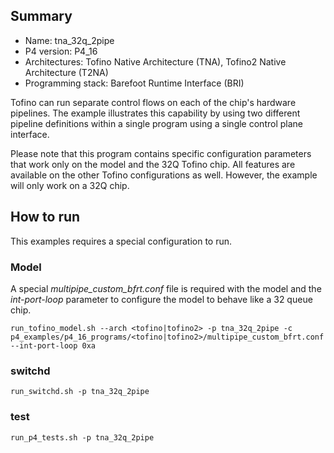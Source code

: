 ## Summary

* Name: tna_32q_2pipe
* P4 version: P4_16
* Architectures: Tofino Native Architecture (TNA), Tofino2 Native Architecture (T2NA)
* Programming stack: Barefoot Runtime Interface (BRI)

Tofino can run separate control flows on each of the chip's hardware pipelines. The 
example illustrates this capability by using two different pipeline definitions within 
a single program using a single control plane interface.

Please note that this program contains specific configuration parameters that
work only on the model and the 32Q Tofino chip. All features are available on 
the other Tofino configurations as well. However, the example will only work on a
32Q chip.

## How to run
This examples requires a special configuration to run.

### Model
A special *multipipe\_custom\_bfrt.conf* file is required with the model and the 
*int-port-loop* parameter to configure the model to behave like a 32 queue chip.
```
run_tofino_model.sh --arch <tofino|tofino2> -p tna_32q_2pipe -c p4_examples/p4_16_programs/<tofino|tofino2>/multipipe_custom_bfrt.conf --int-port-loop 0xa
```

### switchd

```
run_switchd.sh -p tna_32q_2pipe
```

### test
```
run_p4_tests.sh -p tna_32q_2pipe
```


